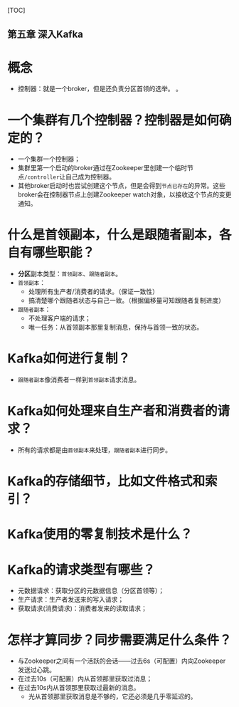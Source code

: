 [TOC]


第五章 深入Kafka
---

# 概念
* 控制器：就是一个broker，但是还负责分区首领的选举。
。

# 一个集群有几个控制器？控制器是如何确定的？
* 一个集群一个控制器；
* 集群里第一个启动的broker通过在Zookeeper里创建一个临时节点`/controller`让自己成为控制器。
* 其他broker启动时也尝试创建这个节点，但是会得到`节点已存在`的异常。这些broker会在控制器节点上创建Zookeeper watch对象，以接收这个节点的变更通知。

# 什么是首领副本，什么是跟随者副本，各自有哪些职能？
* **分区**副本类型：`首领副本`、`跟随者副本`。
* `首领副本`：
  * 处理所有生产者/消费者的请求。（保证一致性）
  * 搞清楚哪个跟随者状态与自己一致。（根据偏移量可知跟随者复制进度）
* `跟随者副本`：
  * 不处理客户端的请求；
  * 唯一任务：从首领副本那里复制消息，保持与首领一致的状态。

# Kafka如何进行复制？
* `跟随者副本`像消费者一样到`首领副本`请求消息。

# Kafka如何处理来自生产者和消费者的请求？
* 所有的请求都是由`首领副本`来处理，`跟随者副本`进行同步。

# Kafka的存储细节，比如文件格式和索引？

# Kafka使用的零复制技术是什么？

# Kafka的请求类型有哪些？
* 元数据请求：获取分区的元数据信息（分区首领等）；
* 生产请求：生产者发送来的写入请求；
* 获取请求(消费请求)：消费者发来的读取请求；

# 怎样才算同步？同步需要满足什么条件？
* 与Zookeeper之间有一个活跃的会话——过去6s（可配置）内向Zookeeper发送过心跳。
* 在过去10s（可配置）内从首领那里获取过消息；
* 在过去10s内从首领那里获取过最新的消息。
  * 光从首领那里获取消息是不够的，它还必须是几乎零延迟的。